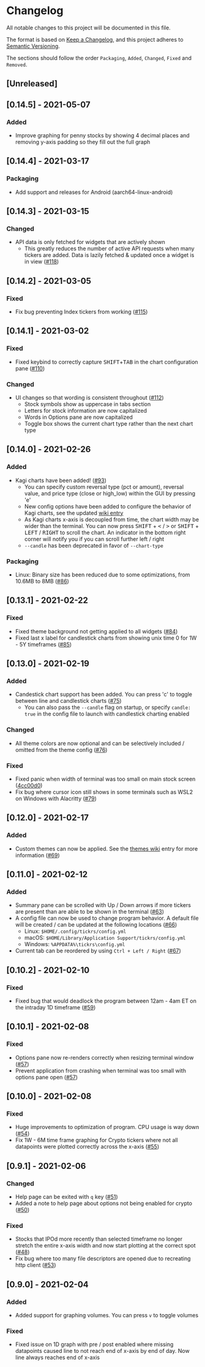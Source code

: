 <!-- Disable MD024 because `Keep a Changelog` use duplicate
header titles -->
<!-- markdownlint-disable MD024 -->

# Changelog

All notable changes to this project will be documented in this file.

The format is based on [Keep a Changelog](https://keepachangelog.com/en/1.0.0/),
and this project adheres to [Semantic Versioning](https://semver.org/spec/v2.0.0.html).

The sections should follow the order `Packaging`, `Added`, `Changed`, `Fixed`
and `Removed`.

## [Unreleased]

## [0.14.5] - 2021-05-07

### Added

- Improve graphing for penny stocks by showing 4 decimal places and removing y-axis
  padding so they fill out the full graph

## [0.14.4] - 2021-03-17

### Packaging

- Add support and releases for Android (aarch64-linux-android)

## [0.14.3] - 2021-03-15

### Changed

- API data is only fetched for widgets that are actively shown
  - This greatly reduces the number of active API requests when many tickers are
    added. Data is lazily fetched & updated once a widget is in view ([#118])

## [0.14.2] - 2021-03-05

### Fixed

- Fix bug preventing Index tickers from working ([#115])

## [0.14.1] - 2021-03-02

### Fixed

- Fixed keybind to correctly capture <kbd>SHIFT</kbd>+<kbd>TAB</kbd> in the
  chart configuration pane ([#110])

### Changed

- UI changes so that wording is consistent throughout ([#112])
  - Stock symbols show as uppercase in tabs section
  - Letters for stock information are now capitalized
  - Words in Options pane are now capitalized
  - Toggle box shows the current chart type rather than the next chart type

## [0.14.0] - 2021-02-26

### Added

- Kagi charts have been added! ([#93])
  - You can specify custom reversal type (pct or amount), reversal value, and
    price type (close or high_low) within the GUI by pressing 'e'
  - New config options have been added to configure the behavior of Kagi charts,
    see the updated [wiki entry](https://github.com/tarkah/tickrs/wiki/Config-file)
  - As Kagi charts x-axis is decoupled from time, the chart width may be wider than
    the terminal. You can now press <kbd>SHIFT</kbd> + <kbd><</kbd> / <kbd>></kbd>
    or <kbd>SHIFT</kbd> + <kbd>LEFT</kbd> / <kbd>RIGHT</kbd> to scroll the chart.
    An indicator in the bottom right corner will notify you if you can scroll further
    left / right
  - `--candle` has been deprecated in favor of `--chart-type`

### Packaging

- Linux: Binary size has been reduced due to some optimizations, from 10.6MB to
  8MB ([#86])

## [0.13.1] - 2021-02-22

### Fixed

- Fixed theme background not getting applied to all widgets ([#84])
- Fixed last x label for candlestick charts from showing unix time 0 for 1W - 5Y
  timeframes ([#85])

## [0.13.0] - 2021-02-19

### Added

- Candestick chart support has been added. You can press 'c' to toggle between
  line and candlestick charts ([#75])
  - You can also pass the `--candle` flag on startup, or specify `candle: true`
    in the config file to launch with candlestick charting enabled

### Changed

- All theme colors are now optional and can be selectively included / omitted from
  the theme config ([#76])

### Fixed

- Fixed panic when width of terminal was too small on main stock screen ([4cc00d0](https://github.com/tarkah/tickrs/commit/4cc00d052c4bfff993587f1342086498ee8b2766))
- Fix bug where cursor icon still shows in some terminals such as WSL2 on Windows with Alacritty ([#79])

## [0.12.0] - 2021-02-17

### Added

- Custom themes can now be applied. See the [themes wiki](https://github.com/tarkah/tickrs/wiki/Themes) entry for more
  information ([#69])

## [0.11.0] - 2021-02-12

### Added

- Summary pane can be scrolled with Up / Down arrows if more tickers are present
  than are able to be shown in the terminal ([#63])
- A config file can now be used to change program behavior. A default file will
  be created / can be updated at the following locations ([#66])
  - Linux: `$HOME/.config/tickrs/config.yml`
  - macOS: `$HOME/Library/Application Support/tickrs/config.yml`
  - Windows: `%APPDATA%\tickrs\config.yml`
- Current tab can be reordered by using `Ctrl + Left / Right` ([#67])

## [0.10.2] - 2021-02-10

### Fixed

- Fixed bug that would deadlock the program between 12am - 4am ET on the intraday
  1D timeframe ([#59])

## [0.10.1] - 2021-02-08

### Fixed

- Options pane now re-renders correctly when resizing terminal window ([#57])
- Prevent application from crashing when terminal was too small with options pane
  open ([#57])

## [0.10.0] - 2021-02-08

### Fixed

- Huge improvements to optimization of program. CPU usage is way down ([#54])
- Fix 1W - 6M time frame graphing for Crypto tickers where not all datapoints
  were plotted correctly across the x-axis ([#55])

## [0.9.1] - 2021-02-06

### Changed

- Help page can be exited with `q` key ([#51])
- Added a note to help page about options not being enabled for crypto ([#50])

### Fixed

- Stocks that IPOd more recently than selected timeframe no longer stretch the
  entire x-axis width and now start plotting at the correct spot ([#48])
- Fix bug where too many file descriptors are opened due to recreating http
  client ([#53])

## [0.9.0] - 2021-02-04

### Added

- Added support for graphing volumes. You can press `v` to toggle volumes

### Fixed

- Fixed issue on 1D graph with pre / post enabled where missing datapoints caused
  line to not reach end of x-axis by end of day. Now line always reaches end of
  x-axis


[#48]: https://github.com/tarkah/tickrs/pull/48
[#50]: https://github.com/tarkah/tickrs/pull/50
[#51]: https://github.com/tarkah/tickrs/pull/51
[#53]: https://github.com/tarkah/tickrs/pull/53
[#54]: https://github.com/tarkah/tickrs/pull/54
[#55]: https://github.com/tarkah/tickrs/pull/55
[#57]: https://github.com/tarkah/tickrs/pull/57
[#59]: https://github.com/tarkah/tickrs/pull/59
[#63]: https://github.com/tarkah/tickrs/pull/63
[#66]: https://github.com/tarkah/tickrs/pull/66
[#67]: https://github.com/tarkah/tickrs/pull/67
[#69]: https://github.com/tarkah/tickrs/pull/69
[#75]: https://github.com/tarkah/tickrs/pull/75
[#76]: https://github.com/tarkah/tickrs/pull/76
[#79]: https://github.com/tarkah/tickrs/pull/79
[#84]: https://github.com/tarkah/tickrs/pull/84
[#85]: https://github.com/tarkah/tickrs/pull/85
[#86]: https://github.com/tarkah/tickrs/pull/86
[#93]: https://github.com/tarkah/tickrs/pull/93
[#110]: https://github.com/tarkah/tickrs/pull/110
[#112]: https://github.com/tarkah/tickrs/pull/112
[#115]: https://github.com/tarkah/tickrs/pull/115
[#118]: https://github.com/tarkah/tickrs/pull/118